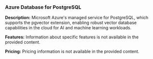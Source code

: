 ### Azure Database for PostgreSQL

**Description:**
Microsoft Azure's managed service for PostgreSQL, which supports the pgvector extension, enabling robust vector database capabilities in the cloud for AI and machine learning workloads.

**Features:**
Information about specific features is not available in the provided content.

**Pricing:**
Pricing information is not available in the provided content.